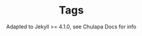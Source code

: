 ---
layout: cloudtag
title: Tags
subtitle: Adapted to Jekyll >= 4.1.0, see Chulapa Docs for info
permalink: /tags2
show_breadcrumb   : true
---